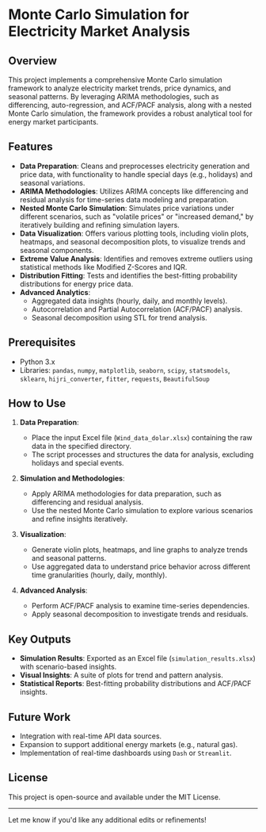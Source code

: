 # Monte Carlo Simulation for Electricity Market Analysis

## Overview

This project implements a comprehensive Monte Carlo simulation framework to analyze electricity market trends, price dynamics, and seasonal patterns. By leveraging ARIMA methodologies, such as differencing, auto-regression, and ACF/PACF analysis, along with a nested Monte Carlo simulation, the framework provides a robust analytical tool for energy market participants.

## Features

- **Data Preparation**: Cleans and preprocesses electricity generation and price data, with functionality to handle special days (e.g., holidays) and seasonal variations.
- **ARIMA Methodologies**: Utilizes ARIMA concepts like differencing and residual analysis for time-series data modeling and preparation.
- **Nested Monte Carlo Simulation**: Simulates price variations under different scenarios, such as "volatile prices" or "increased demand," by iteratively building and refining simulation layers.
- **Data Visualization**: Offers various plotting tools, including violin plots, heatmaps, and seasonal decomposition plots, to visualize trends and seasonal components.
- **Extreme Value Analysis**: Identifies and removes extreme outliers using statistical methods like Modified Z-Scores and IQR.
- **Distribution Fitting**: Tests and identifies the best-fitting probability distributions for energy price data.
- **Advanced Analytics**:
  - Aggregated data insights (hourly, daily, and monthly levels).
  - Autocorrelation and Partial Autocorrelation (ACF/PACF) analysis.
  - Seasonal decomposition using STL for trend analysis.

## Prerequisites

- Python 3.x
- Libraries: `pandas`, `numpy`, `matplotlib`, `seaborn`, `scipy`, `statsmodels`, `sklearn`, `hijri_converter`, `fitter`, `requests`, `BeautifulSoup`

## How to Use

1. **Data Preparation**:
   - Place the input Excel file (`Wind_data_dolar.xlsx`) containing the raw data in the specified directory.
   - The script processes and structures the data for analysis, excluding holidays and special events.

2. **Simulation and Methodologies**:
   - Apply ARIMA methodologies for data preparation, such as differencing and residual analysis.
   - Use the nested Monte Carlo simulation to explore various scenarios and refine insights iteratively.

3. **Visualization**:
   - Generate violin plots, heatmaps, and line graphs to analyze trends and seasonal patterns.
   - Use aggregated data to understand price behavior across different time granularities (hourly, daily, monthly).

4. **Advanced Analysis**:
   - Perform ACF/PACF analysis to examine time-series dependencies.
   - Apply seasonal decomposition to investigate trends and residuals.

## Key Outputs

- **Simulation Results**: Exported as an Excel file (`simulation_results.xlsx`) with scenario-based insights.
- **Visual Insights**: A suite of plots for trend and pattern analysis.
- **Statistical Reports**: Best-fitting probability distributions and ACF/PACF insights.

## Future Work

- Integration with real-time API data sources.
- Expansion to support additional energy markets (e.g., natural gas).
- Implementation of real-time dashboards using `Dash` or `Streamlit`.

## License

This project is open-source and available under the MIT License.

---

Let me know if you'd like any additional edits or refinements!
